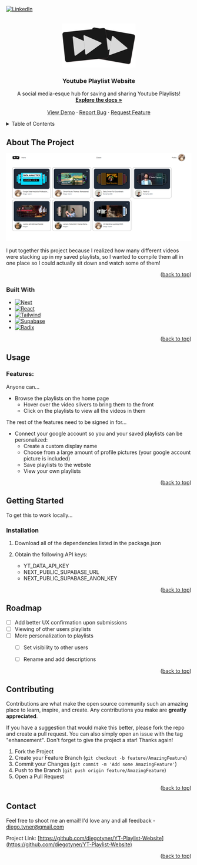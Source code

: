 <!-- Improved compatibility of back to top link: See: https://github.com/othneildrew/Best-README-Template/pull/73 -->
<a id="readme-top"></a>
<!--
*** Taken from https://github.com/othneildrew/Best-README-Template/blob/main/BLANK_README.md. Great guide!
-->


[![LinkedIn][linkedin-shield]][linkedin-url]


<!-- PROJECT LOGO -->
<br />
<div align="center">
  <a href="https://github.com/diegotyner/YT-Playlist-Website">
    <img src="public/icons/logo.png" alt="Logo" width="200" height="120">
  </a>

<h3 align="center">Youtube Playlist Website</h3>

  <p align="center">
    A social media-esque hub for saving and sharing Youtube Playlists!
    <br />
    <a href="https://github.com/diegotyner/YT-Playlist-Website"><strong>Explore the docs »</strong></a>
    <br />
    <br />
    <a href="https://yt-playlist-website.vercel.app">View Demo</a>
    ·
    <a href="https://github.com/diegotyner/YT-Playlist-Website/issues/new?labels=bug&template=bug-report---.md">Report Bug</a>
    ·
    <a href="https://github.com/diegotyner/YT-Playlist-Website/issues/new?labels=enhancement&template=feature-request---.md">Request Feature</a>
  </p>
</div>



<!-- TABLE OF CONTENTS -->
<details>
  <summary>Table of Contents</summary>
  <ol>
    <li>
      <a href="#about-the-project">About The Project</a>
      <ul>
        <li><a href="#built-with">Built With</a></li>
      </ul>
    </li>
    <li>
      <a href="#usage">Usage</a>
    </li>
    <li>
      <a href="#getting-started">Getting Started</a>
      <ul>
        <li><a href="#prerequisites">Prerequisites</a></li>
        <li><a href="#installation">Installation</a></li>
      </ul>
    </li>
    <li><a href="#roadmap">Roadmap</a></li>
    <li><a href="#contributing">Contributing</a></li>
    <li><a href="#contact">Contact</a></li>
  </ol>
</details>



<!-- ABOUT THE PROJECT -->
## About The Project

[![Product Name Screen Shot][product-screenshot]](https://example.com)

I put together this project because I realized how many different videos were stacking up in my saved playlists, so I wanted to compile them all in one place so I could actually sit down and watch some of them!

<p align="right">(<a href="#readme-top">back to top</a>)</p>

### Built With

* [![Next][Next.js]][Next-url]
* [![React][React.js]][React-url]
* [![Tailwind][Tailwind-css]][Tailwind-url]
* [![Supabase][Supabase]][Supabase-url]
* [![Radix][Radixui]][Radixui-url]

<p align="right">(<a href="#readme-top">back to top</a>)</p>


<!-- USAGE EXAMPLES -->
## Usage

### Features: 

Anyone can...
* Browse the playlists on the home page
  * Hover over the video slivers to bring them to the front
  * Click on the playlists to view all the videos in them

The rest of the features need to be signed in for...
* Connect your google account so you and your saved playlists can be personalized:
  * Create a custom display name
  * Choose from a large amount of profile pictures (your google account picture is included)
  * Save playlists to the webste
  * View your own playlists



<p align="right">(<a href="#readme-top">back to top</a>)</p>




<!-- GETTING STARTED -->
## Getting Started

To get this to work locally...

### Installation

1. Download all of the dependencies listed in the package.json 

2. Obtain the following API keys:
    * YT_DATA_API_KEY
    * NEXT_PUBLIC_SUPABASE_URL
    * NEXT_PUBLIC_SUPABASE_ANON_KEY

<p align="right">(<a href="#readme-top">back to top</a>)</p>





<!-- ROADMAP -->
## Roadmap

- [ ] Add better UX confirmation upon submissions
- [ ] Viewing of other users playlists
- [ ] More personalization to playlists
    - [ ] Set visibility to other users
    - [ ] Rename and add descriptions


<p align="right">(<a href="#readme-top">back to top</a>)</p>



<!-- CONTRIBUTING -->
## Contributing

Contributions are what make the open source community such an amazing place to learn, inspire, and create. Any contributions you make are **greatly appreciated**.

If you have a suggestion that would make this better, please fork the repo and create a pull request. You can also simply open an issue with the tag "enhancement".
Don't forget to give the project a star! Thanks again!

1. Fork the Project
2. Create your Feature Branch (`git checkout -b feature/AmazingFeature`)
3. Commit your Changes (`git commit -m 'Add some AmazingFeature'`)
4. Push to the Branch (`git push origin feature/AmazingFeature`)
5. Open a Pull Request

<p align="right">(<a href="#readme-top">back to top</a>)</p>


<!-- CONTACT -->
## Contact

Feel free to shoot me an email! I'd love any and all feedback - diego.tyner@gmail.com

Project Link: [https://github.com/diegotyner/YT-Playlist-Website](https://github.com/diegotyner/YT-Playlist-Website)

<p align="right">(<a href="#readme-top">back to top</a>)</p>




<!-- MARKDOWN LINKS & IMAGES -->
<!-- https://www.markdownguide.org/basic-syntax/#reference-style-links -->

[linkedin-shield]: https://img.shields.io/badge/-LinkedIn-black.svg?style=for-the-badge&logo=linkedin&colorB=555
[linkedin-url]: https://linkedin.com/in/diego-tyner
[product-screenshot]: readme_images/webite_screenshot.PNG
[Next.js]: https://img.shields.io/badge/next.js-000000?style=for-the-badge&logo=nextdotjs&logoColor=white
[Next-url]: https://nextjs.org/
[React.js]: https://img.shields.io/badge/React-20232A?style=for-the-badge&logo=react&logoColor=61DAFB
[React-url]: https://reactjs.org/
[Tailwind-css]: https://img.shields.io/badge/TAILWIND%20CSS-0b2034?style=for-the-badge&logo=tailwindcss&logoColor=61DAFB
[Tailwind-url]: https://tailwindcss.com
[Supabase]: https://img.shields.io/badge/supabase-121212?style=for-the-badge&logo=supabase&logoColor=3ecf8e
[Supabase-url]: https://supabase.com
[Radixui]: https://img.shields.io/badge/radix%20ui-322637?style=for-the-badge&logo=radixui&logoColor=3ecf8e
[Radixui-url]: https://www.radix-ui.com/
